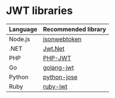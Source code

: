 # JWT libraries

| Language | Recommended library                                        |
| :------- | :--------------------------------------------------------- |
| Node.js  | [jsonwebtoken](https://github.com/auth0/node-jsonwebtoken) |
| .NET     | [Jwt.Net](https://github.com/jwt-dotnet/jwt)               |
| PHP      | [PHP-JWT](https://github.com/firebase/php-jwt)             |
| Go       | [golang-jwt](https://github.com/golang-jwt/jwt)            |
| Python   | [python-jose](https://github.com/mpdavis/python-jose/)     |
| Ruby     | [ruby-jwt](https://github.com/jwt/ruby-jwt)                |
